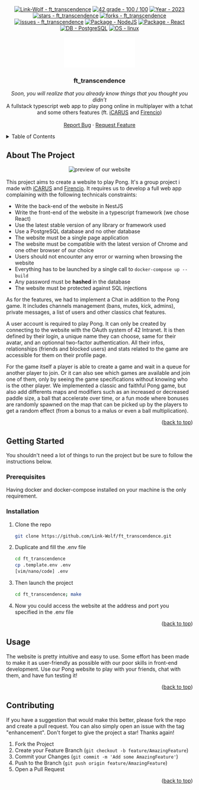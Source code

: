 <div id="top"></div>

<div align="center">
 <a href="https://github.com/Link-Wolf/ft_transcendence" title="Go to GitHub repo"><img src="https://img.shields.io/static/v1?label=Link-Wolf&message=ft_transcendence&color=blue&logo=github&style=for-the-badge" alt="Link-Wolf - ft_transcendence"></a>
 <a href="https://"><img src="https://img.shields.io/badge/42_grade-100_%2F_100-brightgreen?style=for-the-badge" alt="42 grade - 100 / 100"></a>
 <a href="https://"><img src="https://img.shields.io/badge/Year-2023-ffad9b?style=for-the-badge" alt="Year - 2023"></a>
 <a href="https://github.com/Link-Wolf/ft_transcendence/stargazers"><img src="https://img.shields.io/github/stars/Link-Wolf/ft_transcendence?style=for-the-badge&color=yellow" alt="stars - ft_transcendence"></a>
 <a href="https://github.com/Link-Wolf/ft_transcendence/network/members"><img src="https://img.shields.io/github/forks/Link-Wolf/ft_transcendence?style=for-the-badge&color=lightgray" alt="forks - ft_transcendence"></a>
 <a href="https://github.com/Link-Wolf/ft_transcendence/issues"><img src="https://img.shields.io/github/issues/Link-Wolf/ft_transcendence?style=for-the-badge&color=orange" alt="issues - ft_transcendence"></a>
 <a href="https://nodejs.org/en" title="Go to NodeJS homepage"><img src="https://img.shields.io/badge/Node.js-^20.2.0-blue?logo=node.js&logoColor=white&style=for-the-badge&color=719960" alt="Package - NodeJS"></a>
 <a href="https://react.dev/" title="Go to React homepage"><img src="https://img.shields.io/badge/React-^18.2.0-blue?logo=react&logoColor=white&style=for-the-badge&color=80D1EF" alt="Package - React"></a>
  <a href="https://www.postgresql.org/" title="Go to Postgresql homepage"><img src="https://img.shields.io/badge/PostgreSQL-^14.8-blue?logo=postgresql&logoColor=white&style=for-the-badge&color=3F6388" alt="DB - PostgreSQL"></a>
 <a href="https://www.linux.org/" title="Go to Linux homepage"><img src="https://img.shields.io/badge/OS-linux-blue?logo=linux&logoColor=white&style=for-the-badge&color=9E59B4" alt="OS - linux"></a>
</div>

<!-- PROJECT LOGO -->
<br />
<div align="center">
  <a>
    <img src="docs/assets/42mulhouse.svg" alt="Logo" width="192" height="80">
  </a>

  <h3 align="center">ft_transcendence</h3>

  <p align="center">
   <em>Soon, you will realize that you already know things
that you thought you didn’t</em><br/>
    A fullstack typescript web app to play pong online in multiplayer with a tchat and some others features  (ft. <a href="https://github.com/sur4c1">iCARUS</a> and <a href="https://github.com/Firencio">Firencio</a>)
    <br />
    <br />
    <a href="https://github.com/Link-Wolf/ft_transcendence/issues">Report Bug</a>
    ·
    <a href="https://github.com/Link-Wolf/ft_transcendence/issues">Request Feature</a>
  </p>
</div>

<!-- TABLE OF CONTENTS -->
<details>
  <summary>Table of Contents</summary>
  <ol>
    <li>
      <a href="#about-the-project">About The Project</a>
    </li>
    <li>
      <a href="#getting-started">Getting Started</a>
      <ul>
        <li><a href="#prerequisites">Prerequisites</a></li>
        <li><a href="#installation">Installation</a></li>
      </ul>
    </li>
    <li><a href="#usage">Usage</a></li>
    <li><a href="#contributing">Contributing</a></li>
  </ol>
</details>

<!-- ABOUT THE PROJECT -->
## About The Project

<div align="center">
  <a>
    <img src="docs/assets/preview.gif" alt="preview of our website">
  </a>
</div>
</br>
This project aims to create a website to play Pong. It's a group project i made with <a href="https://github.com/sur4c1">iCARUS</a> and <a href="https://github.com/Firencio">Firencio</a>.
It requires us to develop a full web app complaining with the following technicals constraints:

- Write the back-end of the website in NestJS
- Write the front-end of the website in a typescript framework (we chose React)
- Use the latest stable version of any library or framework used
- Use a PostgreSQL database and no other database
- The website must be a single page application
- The website must be compatible with the latest version of Chrome and one other browser of our choice
- Users should not encounter any error or warning when browsing the website
- Everything has to be launched by a single call to ```docker-compose up --build```
- Any password must be **hashed** in the database
- The website must be protected against SQL injections

As for the features, we had to implement a Chat in addition to the Pong game. It includes channels management (bans, mutes, kick, admins), private messages, a list of users and other classics chat features.

A user account is required to play Pong. It can only be created by connecting to the website with the OAuth system of 42 Intranet. It is then defined by their login, a unique name they can choose, same for their avatar, and an optionnal two-factor authentication.
All their infos, relationships (friends and blocked users) and stats related to the game are accessible for them on their profile page.

For the game itself a player is able to create a game and wait in a queue for another player to join.
Or it can also see which games are available and join one of them, only by seeing the game specifications without knowing who is the other player.
We implemented a classic and faithful Pong game, but also add differents maps and modifiers such as an increased or decreased paddle size, a ball that accelerate over time, or a fun mode where bonuses are randomly spawned on the map that can be picked up by the players to get a random effect (from a bonus to a malus or even a ball multiplication).


<p align="right">(<a href="#top">back to top</a>)</p>

<!-- GETTING STARTED -->
## Getting Started

You shouldn't need a lot of things to run the project but be sure to follow the instructions below.

### Prerequisites

Having docker and docker-compose installed on your machine is the only requirement.

### Installation

1. Clone the repo

   ```sh
   git clone https://github.com/Link-Wolf/ft_transcendence.git
   ```

2. Duplicate and fill the .env file

   ```sh
   cd ft_transcendence
   cp .template.env .env
   [vim/nano/code] .env
   ``` 

3. Then launch the project

   ```sh
   cd ft_transcendence; make
   ```

4. Now you could access the website at the address and port you specified in the .env file

<p align="right">(<a href="#top">back to top</a>)</p>

<!-- USAGE EXAMPLES -->
## Usage

The website is pretty intuitive and easy to use.
Some effort has been made to make it as user-friendly as possible with our poor skills in front-end development.
Use our Pong website to play with your friends, chat with them, and have fun testing it!

<p align="right">(<a href="#top">back to top</a>)</p>

<!-- CONTRIBUTING -->
## Contributing

If you have a suggestion that would make this better, please fork the repo and create a pull request. You can also simply open an issue with the tag "enhancement".
Don't forget to give the project a star! Thanks again!

1. Fork the Project
2. Create your Feature Branch (`git checkout -b feature/AmazingFeature`)
3. Commit your Changes (`git commit -m 'Add some AmazingFeature'`)
4. Push to the Branch (`git push origin feature/AmazingFeature`)
5. Open a Pull Request

<p align="right">(<a href="#top">back to top</a>)</p>
